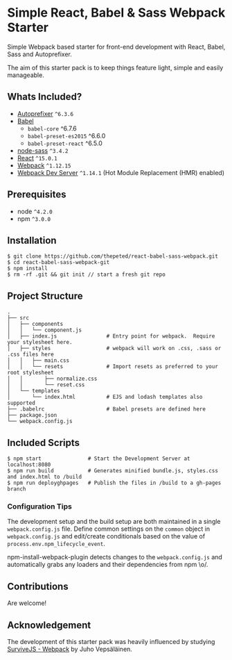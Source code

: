 # Simple React, Babel & Sass Webpack Starter
Simple Webpack based starter for front-end development with React, Babel, Sass and Autoprefixer.

The aim of this starter pack is to keep things feature light, simple and easily manageable.  

## Whats Included?

- [Autoprefixer](https://www.npmjs.com/package/autoprefixer) `^6.3.6`
- [Babel](https://babeljs.io/)
  - `babel-core` ^6.7.6
  - `babel-preset-es2015` ^6.6.0
  - `babel-preset-react` ^6.5.0
- [node-sass](https://github.com/sass/node-sass) `^3.4.2`
- [React](https://github.com/facebook/react) `^15.0.1`
- [Webpack](https://webpack.github.io/) `^1.12.15`
- [Webpack Dev Server](https://webpack.github.io/docs/webpack-dev-server.html) `^1.14.1` (Hot Module Replacement (HMR) enabled)

## Prerequisites
- node `^4.2.0`
- npm `^3.0.0`

## Installation

```
$ git clone https://github.com/thepeted/react-babel-sass-webpack.git
$ cd react-babel-sass-webpack-git
$ npm install
$ rm -rf .git && git init // start a fresh git repo
```

## Project Structure

```
.
├── src
│   ├── components
│   │   └── component.js
│   ├── index.js                # Entry point for webpack.  Require your stylesheet here.
│   ├── styles                  # webpack will work on .css, .sass or .css files here
│   │   ├── main.css            
│   │   └── resets              # Import resets as preferred to your root stylesheet
│   │       ├── normalize.css
│   │       └── reset.css
│   └── templates
│       └── index.html          # EJS and lodash templates also supported
├── .babelrc                    # Babel presets are defined here
├── package.json
└── webpack.config.js
```

## Included Scripts
```
$ npm start               # Start the Development Server at localhost:8080
$ npm run build           # Generates minified bundle.js, styles.css and index.html to /build
$ npm run deployghpages   # Publish the files in /build to a gh-pages branch
```

### Configuration Tips
The development setup and the build setup are both maintained in a single `webpack.config.js` file. Define common settings on the `common` object in `webpack.config.js` and edit/create conditionals based on the value of `process.env.npm_lifecycle_event`.

npm-install-webpack-plugin detects changes to the `webpack.config.js` and automatically grabs any loaders and their dependencies from npm \o/.

## Contributions
Are welcome!

## Acknowledgement
The development of this starter pack was heavily influenced by studying [SurviveJS - Webpack](http://survivejs.com/webpack/introduction/) by Juho Vepsäläinen.
